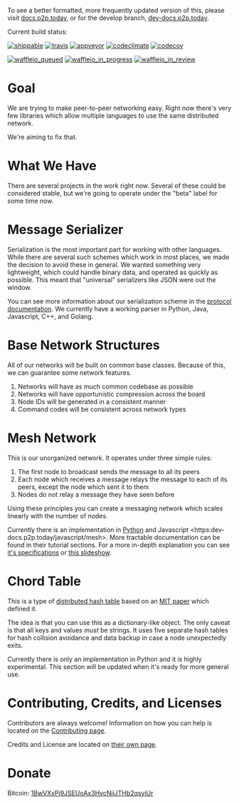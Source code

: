 To see a better formatted, more frequently updated version of this, please visit [docs.p2p.today](https://docs.p2p.today), or for the develop branch, [dev-docs.p2p.today](https://dev-docs.p2p.today).

Current build status:

[![shippable](https://img.shields.io/shippable/5750887b2a8192902e225466/develop.svg?maxAge=3600&label=Linux)](https://app.shippable.com/projects/5750887b2a8192902e225466) [![travis](https://img.shields.io/travis/p2p-today/p2p-project/develop.svg?maxAge=3600&label=OSX)](https://travis-ci.org/p2p-today/p2p-project) [![appveyor](https://img.shields.io/appveyor/ci/gappleto97/p2p-project-fowii/develop.svg?maxAge=3600&label=Windows)](https://ci.appveyor.com/project/gappleto97/p2p-project-fowii) [![codeclimate](https://img.shields.io/codeclimate/github/gappleto97/p2p-project.svg?maxAge=3600)](https://codeclimate.com/github/gappleto97/p2p-project) [![codecov](https://img.shields.io/codecov/c/github/gappleto97/p2p-project/develop.svg?maxAge=3600)](https://codecov.io/gh/gappleto97/p2p-project)

[![waffleio\_queued](https://img.shields.io/waffle/label/p2p-today/p2p-project/queued.svg?maxAge=3600&labal=queued)](https://waffle.io/p2p-today/p2p-project) [![waffleio\_in\_progress](https://img.shields.io/waffle/label/p2p-today/p2p-project/in%20progress.svg?maxAge=3600&labal=in%20progress)](https://waffle.io/p2p-today/p2p-project) [![waffleio\_in\_review](https://img.shields.io/waffle/label/p2p-today/p2p-project/in%20review.svg?maxAge=3600&label=in%20review)](https://waffle.io/p2p-today/p2p-project)

Goal
====

We are trying to make peer-to-peer networking easy. Right now there's very few libraries which allow multiple languages to use the same distributed network.

We're aiming to fix that.

What We Have
============

There are several projects in the work right now. Several of these could be considered stable, but we're going to operate under the "beta" label for some time now.

Message Serializer
==================

Serialization is the most important part for working with other languages. While there are several such schemes which work in most places, we made the decision to avoid these in general. We wanted something very lightweight, which could handle binary data, and operated as quickly as possible. This meant that "universal" serializers like JSON were out the window.

You can see more information about our serialization scheme in the [protocol documentation](./docs/protocol/serialization.rst). We currently have a working parser in Python, Java, Javascript, C++, and Golang.

Base Network Structures
=======================

All of our networks will be built on common base classes. Because of this, we can guarantee some network features.

1.  Networks will have as much common codebase as possible
2.  Networks will have opportunistic compression across the board
3.  Node IDs will be generated in a consistent manner
4.  Command codes will be consistent across network types

Mesh Network
============

This is our unorganized network. It operates under three simple rules:

1.  The first node to broadcast sends the message to all its peers
2.  Each node which receives a message relays the message to each of its peers, except the node which sent it to them
3.  Nodes do not relay a message they have seen before

Using these principles you can create a messaging network which scales linearly with the number of nodes.

Currently there is an implementation in [Python](https:dev-docs.p2p.today/python/mesh) and Javascript &lt;https:dev-docs.p2p.today/javascript/mesh&gt;. More tractable documentation can be found in their tutorial sections. For a more in-depth explanation you can see [it's specifications](https:dev-docs.p2p.today/protocol/mesh) or [this slideshow](http://slides.p2p.today/).

Chord Table
===========

This is a type of [distributed hash table](https://en.wikipedia.org/wiki/Distributed_hash_table) based on an [MIT paper](https://pdos.csail.mit.edu/papers/chord:sigcomm01/chord_sigcomm.pdf) which defined it.

The idea is that you can use this as a dictionary-like object. The only caveat is that all keys and values *must* be strings. It uses five separate hash tables for hash collision avoidance and data backup in case a node unexpectedly exits.

Currently there is only an implementation in Python and it is highly experimental. This section will be updated when it's ready for more general use.

Contributing, Credits, and Licenses
===================================

Contributors are always welcome! Information on how you can help is located on the [Contributing page](./CONTRIBUTING.rst).

Credits and License are located on [their own page](./docs/License.rst).

Donate
======

Bitcoin: [1BwVXxPj9JSEUoAx3HvcNjjJTHb2qsyjUr](https://blockchain.info/address/1BwVXxPj9JSEUoAx3HvcNjjJTHb2qsyjUr)
